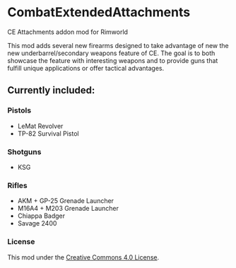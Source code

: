 # CombatExtendedAttachments
CE Attachments addon mod for Rimworld

This mod adds several new firearms designed to take advantage of new the new underbarrel/secondary weapons feature of CE. The goal is to both showcase the feature with interesting weapons and to provide guns that fulfill unique applications or offer tactical advantages.

## Currently included:
### Pistols
- LeMat Revolver
- TP-82 Survival Pistol
### Shotguns
- KSG
### Rifles
- AKM + GP-25 Grenade Launcher
- M16A4 + M203 Grenade Launcher
- Chiappa Badger
- Savage 2400

### License
This mod under the [Creative Commons 4.0 License](https://creativecommons.org/licenses/by-nc-sa/4.0/).
